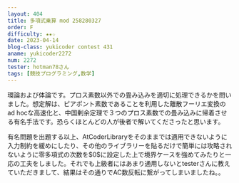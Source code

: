 ```yaml
---
layout: 404
title: 多項式乗算 mod 258280327
order: F
difficulty: ★★☆
date: 2023-04-14
blog-class: yukicoder contest 431
aname: yukicoder2272
num: 2272
tester: hotman78さん
tags: [競技プログラミング,数学]
---
```


<p>
環論および体論です。プロス素数以外での畳み込みを適切に処理できるかを問いました。想定解は、ピアポント素数であることを利用した離散フーリエ変換のad hocな高速化と、中国剰余定理で３つのプロス素数での畳み込みに帰着させる有名手法です。恐らくほとんどの人が後者で解いてくださったと思います。
</p>
<p>
有名問題を出題する以上、AtCoderLibraryをそのままでは適用できないように入力制約を緩めにしたり、その他のライブラリーを貼るだけで簡単には攻略されないように零多項式の次数を$0$に設定した上で境界ケースを強めてみたりと一応の工夫をしました。それでも上級者にはあまり通用しないとtesterさんに教えていただきまして、結果はその通りでAC数反転に繋がってしまいましたね。。
</p>
